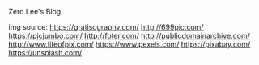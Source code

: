 Zero Lee's Blog

img source:
https://gratisography.com/
http://699pic.com/
https://picjumbo.com/
http://foter.com/
http://publicdomainarchive.com/
http://www.lifeofpix.com/
https://www.pexels.com/
https://pixabay.com/
https://unsplash.com/
